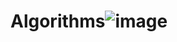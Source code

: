 # Algorithms![image](https://user-images.githubusercontent.com/82059804/157758867-a7f99f97-4d84-49a1-8f0a-b8a0529732a7.png)
